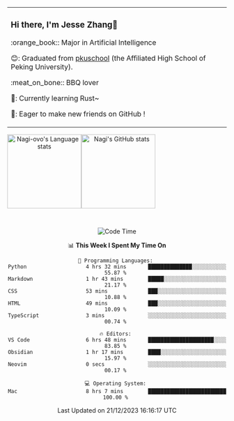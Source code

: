 <!--
  <img src="/assets/gif.webp" style="max-width: 100%; height: auto;"> 
 <img width="1000" src="/assets/nagi.gif" style="max-width: 150%; height: auto;"> 
<img width="1000" src="/assets/nagi.gif">
-->

<div align="center">
<table>
    <tr>
      <td align="left">
        <h3>Hi there, I'm Jesse Zhang👋</h3>
        <p>:orange_book:: Major in Artificial Intelligence</p>
        <p>😊: Graduated from <a href="https://www.pkuschool.edu.cn/">pkuschool</a> (the Affiliated High School of Peking University).</p>
        <p>:meat_on_bone:: BBQ lover</p>
        <p>🦀: Currently learning Rust~</p>
        <p>🤝: Eager to make new friends on GitHub !</p>
      </td>
    </tr>
  </table>

<!--
![Rust](https://img.shields.io/badge/Rust-000000?style=for-the-badge&logo=rust&logoColor=white)
![Python](https://img.shields.io/badge/python-3670A0?style=for-the-badge&logo=python&logoColor=ffdd54)
![C++](https://img.shields.io/badge/c++-%2300599C.svg?style=for-the-badge&logo=c%2B%2B&logoColor=white)
![JavaScript](https://img.shields.io/badge/javascript-%23323330.svg?style=for-the-badge&logo=javascript&logoColor=%23F7DF1E)
![React](https://img.shields.io/badge/react-%2320232a.svg?style=for-the-badge&logo=react&logoColor=%2361DAFB)
![Obsidian](https://img.shields.io/badge/Obsidian-%23483699.svg?style=for-the-badge&logo=obsidian&logoColor=white)
 <!-- ![Docker](https://img.shields.io/badge/docker-%230db7ed.svg?style=for-the-badge&logo=docker&logoColor=white)
-->

<div style="display:flex; flex-wrap:wrap; height: 200px;">
  <img height="170" src="https://github-readme-stats-git-main-nagi-ovo.vercel.app/api/top-langs/?username=Nagi-ovo&hide=css,scss,html,java,typescript,perl,jupyter%20notebook&layout=compact&langs_count=8&card_width=400" alt="Nagi-ovo's Language stats">
  <img height="170" src="https://github-readme-stats-git-main-nagi-ovo.vercel.app/api?username=Nagi-ovo&show_icons=true&theme=radical" alt="Nagi's GitHub stats">
</div>

<!--
### I'm recently working on:</a>

 <div style="display: flex; flex-wrap: wrap; justify-content: space-around;">
  <a href="https://github.com/Open-BJUT/BJUT-Helper" style="flex: 0 0 48%;">
    <img align="center" src="https://github-readme-stats-git-main-nagi-ovo.vercel.app/api/pin/?username=Nagi-ovo&repo=BJUT-Helper" alt="BJUT-Helper">
  </a>
  <a href="https://github.com/Nagi-ovo/EZ4STU" style="flex: 0 0 48%;">
    <img align="center" src="https://github-readme-stats-git-main-nagi-ovo.vercel.app/api/pin/?username=Nagi-ovo&repo=EZ4STU" alt="EZ4STU">
  </a>  
  <a href="https://github.com/ytzfhqs/AAAMLP-CN" style="flex: 0 0 48%;">
    <img align="center" src="https://github-readme-stats-git-main-nagi-ovo.vercel.app/api/pin/?username=ytzfhqs&repo=AAAMLP-CN&show_owner=true" alt="ytzfhqs/AAAMLP-CN">
  </a>  
  <a href="https://github.com/Nagi-ovo/Cherno-CPP-Notes" style="flex: 0 0 48%;">
    <img align="center" src="https://github-readme-stats-git-main-nagi-ovo.vercel.app/api/pin/?username=Nagi-ovo&repo=Cherno-CPP-Notes"  alt="Nagi-ovo/Cherno-CPP-Notes">
  </a>  
</div>
-->

<!--START_SECTION:waka-->
![Code Time](http://img.shields.io/badge/Code%20Time-396%20hrs%2056%20mins-blue)

📊 **This Week I Spent My Time On** 

```text
💬 Programming Languages: 
Python                   4 hrs 32 mins       ██████████████░░░░░░░░░░░   55.87 % 
Markdown                 1 hr 43 mins        █████░░░░░░░░░░░░░░░░░░░░   21.17 % 
CSS                      53 mins             ███░░░░░░░░░░░░░░░░░░░░░░   10.88 % 
HTML                     49 mins             ███░░░░░░░░░░░░░░░░░░░░░░   10.09 % 
TypeScript               3 mins              ░░░░░░░░░░░░░░░░░░░░░░░░░   00.74 % 

🔥 Editors: 
VS Code                  6 hrs 48 mins       █████████████████████░░░░   83.85 % 
Obsidian                 1 hr 17 mins        ████░░░░░░░░░░░░░░░░░░░░░   15.97 % 
Neovim                   0 secs              ░░░░░░░░░░░░░░░░░░░░░░░░░   00.17 % 

💻 Operating System: 
Mac                      8 hrs 7 mins        █████████████████████████   100.00 % 
```


 Last Updated on 21/12/2023 16:16:17 UTC
<!--END_SECTION:waka-->

</div>








